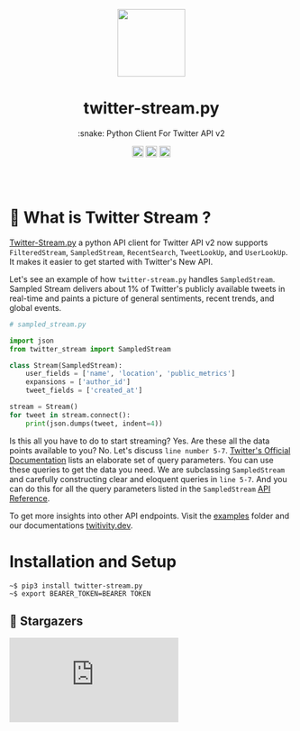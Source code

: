 
<p align="center"><a href="https://github.com/twitivity/twitter-stream.py"><img src="https://avatars1.githubusercontent.com/u/74627580?s=400&u=2a5502073d9f5d79b08aeac58df8171b262cb010&v=4" height="120"/></a></p>

<h1 align="center">twitter-stream.py</h1>
<p align="center">:snake: Python Client For Twitter API v2</p>

<p align="center">
	<a href="https://github.com/twitivity/twitter-stream.py"><img src="https://img.shields.io/pypi/pyversions/twitter-stream.py" height="20"/></a>
    <a href="https://github.com/twitivity/twitter-stream.py"><img src="https://img.shields.io/endpoint?url=https%3A%2F%2Ftwbadges.glitch.me%2Fbadges%2Fv2" alt="Twitter APi V2" height="20"/></a>
        <a href="https://github.com/twitivity/twitter-stream.py"><img src="https://img.shields.io/pypi/l/twitter-stream.py" alt="Twitter APi V2" height="20"/></a>
</p><br/><br/>

# :rocket: What is Twitter Stream ?
[Twitter-Stream.py](https://github.com/twitivity/twitter-stream.py) a python API client for Twitter API v2 now supports 
`FilteredStream`, `SampledStream`, `RecentSearch`, `TweetLookUp`, and  `UserLookUp`. It makes it easier to get started with Twitter's New API. 

Let's see an example of how `twitter-stream.py` handles `SampledStream`. Sampled Stream delivers about 1% of Twitter's publicly available tweets in real-time and paints a picture of general sentiments, recent trends, and global events.

```python
# sampled_stream.py

import json
from twitter_stream import SampledStream

class Stream(SampledStream):
    user_fields = ['name', 'location', 'public_metrics']
    expansions = ['author_id']
    tweet_fields = ['created_at']

stream = Stream()
for tweet in stream.connect():
    print(json.dumps(tweet, indent=4))
```

Is this all you have to do to start streaming? Yes. Are these all the data points available to you? No. Let's discuss `line number 5-7`. [Twitter's Official Documentation](https://developer.twitter.com/en/docs/twitter-api/tweets/sampled-stream/api-reference/get-tweets-sample-stream) lists an elaborate set of query parameters. You can use these queries to get the data you need. We are subclassing `SampledStream` and carefully constructing clear and eloquent queries in `line 5-7`. And you can do this for all the query parameters listed in the `SampledStream` [API Reference](https://developer.twitter.com/en/docs/twitter-api/tweets/sampled-stream/api-reference/get-tweets-sample-stream).

To get more insights into other API endpoints. Visit the [examples](https://github.com/twitivity/twitter-stream.py/tree/master/examples) folder and our documentations [twitivity.dev](http://twitivity.dev/docs/).

# Installation and Setup
```
~$ pip3 install twitter-stream.py
~$ export BEARER_TOKEN=BEARER TOKEN
```

## :clap: Stargazers
[![Stargazers repo roster for @twitivity/twitter-stream.py](http://bytecrank.com/nastyox/reporoster/php/stargazersSVG.php?user=twitivity&repo=twitter-stream.py)](https://github.com/nastyox/Rando.js/stargazers)



